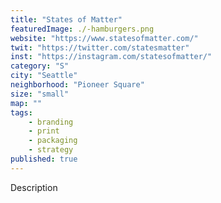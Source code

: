 ```yaml
---
title: "States of Matter"
featuredImage: ./-hamburgers.png
website: "https://www.statesofmatter.com/"
twit: "https://twitter.com/statesmatter"
inst: "https://instagram.com/statesofmatter/"
category: "S"
city: "Seattle"
neighborhood: "Pioneer Square"
size: "small"
map: ""
tags:
    - branding
    - print
    - packaging
    - strategy
published: true
---
```


Description
